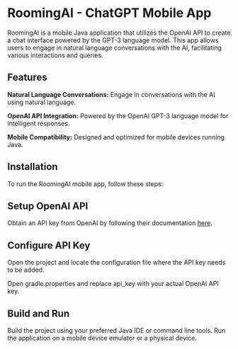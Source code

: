 # **RoomingAI - ChatGPT Mobile App**

RoomingAI is a mobile Java application that utilizes the OpenAI API to create a chat interface powered by the GPT-3 language model. This app allows users to engage in natural language conversations with the AI, facilitating various interactions and queries.

## Features
**Natural Language Conversations:** Engage in conversations with the AI using natural language.

**OpenAI API Integration:** Powered by the OpenAI GPT-3 language model for intelligent responses.

**Mobile Compatibility:** Designed and optimized for mobile devices running Java. 

## Installation

To run the RoomingAI mobile app, follow these steps:

## Setup OpenAI API

Obtain an API key from OpenAI by following their documentation [here](https://platform.openai.com/docs/guides/authentication).

## Configure API Key

  Open the project and locate the configuration file where the API key needs to be added.
  
  Open gradle.properties and replace api_key with your actual OpenAI API key.

## Build and Run
 Build the project using your preferred Java IDE or command line tools.
 Run the application on a mobile device emulator or a physical device.


    
